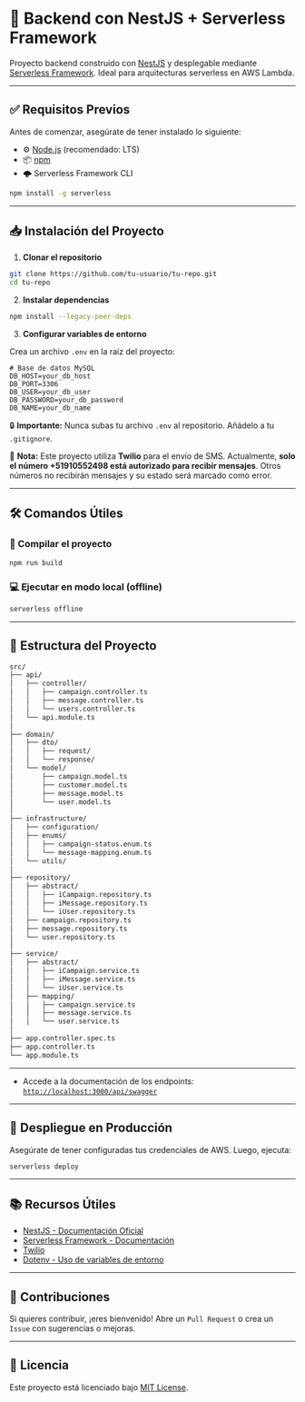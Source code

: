 # 🚀 Backend con NestJS + Serverless Framework

Proyecto backend construido con [NestJS](https://nestjs.com/) y desplegable mediante [Serverless Framework](https://www.serverless.com/). Ideal para arquitecturas serverless en AWS Lambda.

---

## ✅ Requisitos Previos

Antes de comenzar, asegúrate de tener instalado lo siguiente:

- ⚙️ [Node.js](https://nodejs.org/) (recomendado: LTS)
- 📦 [npm](https://www.npmjs.com/)
- 🌩️ Serverless Framework CLI

```bash
npm install -g serverless
```

---

## 📥 Instalación del Proyecto

1. **Clonar el repositorio**

```bash
git clone https://github.com/tu-usuario/tu-repo.git
cd tu-repo
```

2. **Instalar dependencias**

```bash
npm install --legacy-peer-deps
```

3. **Configurar variables de entorno**

Crea un archivo `.env` en la raíz del proyecto:

```env
# Base de datos MySQL
DB_HOST=your_db_host
DB_PORT=3306
DB_USER=your_db_user
DB_PASSWORD=your_db_password
DB_NAME=your_db_name
```

🔒 **Importante:** Nunca subas tu archivo `.env` al repositorio. Añádelo a tu `.gitignore`.

📌 **Nota:** Este proyecto utiliza **Twilio** para el envío de SMS. Actualmente, **solo el número +51910552498 está autorizado para recibir mensajes**. Otros números no recibirán mensajes y su estado será marcado como error.

---

## 🛠️ Comandos Útiles

### 🔧 Compilar el proyecto

```bash
npm run build
```

### 💻 Ejecutar en modo local (offline)

```bash
serverless offline
```

---

## 📁 Estructura del Proyecto


```bash
src/
├── api/
│   ├── controller/
│   │   ├── campaign.controller.ts
│   │   ├── message.controller.ts
│   │   └── users.controller.ts
│   └── api.module.ts
│
├── domain/
│   ├── dto/
│   │   ├── request/
│   │   └── response/
│   └── model/
│       ├── campaign.model.ts
│       ├── customer.model.ts
│       ├── message.model.ts
│       └── user.model.ts
│
├── infrastructure/
│   ├── configuration/
│   ├── enums/
│   │   ├── campaign-status.enum.ts
│   │   └── message-mapping.enum.ts
│   └── utils/
│
├── repository/
│   ├── abstract/
│   │   ├── iCampaign.repository.ts
│   │   ├── iMessage.repository.ts
│   │   └── iUser.repository.ts
│   ├── campaign.repository.ts
│   ├── message.repository.ts
│   └── user.repository.ts
│
├── service/
│   ├── abstract/
│   │   ├── iCampaign.service.ts
│   │   ├── iMessage.service.ts
│   │   └── iUser.service.ts
│   ├── mapping/
│   │   ├── campaign.service.ts
│   │   ├── message.service.ts
│   │   └── user.service.ts
│
├── app.controller.spec.ts
├── app.controller.ts
└── app.module.ts

```

---

- Accede a la documentación de los endpoints: [`http://localhost:3000/api/swagger`](http://localhost:3000/api/swagger)

---

## 🚀 Despliegue en Producción

Asegúrate de tener configuradas tus credenciales de AWS. Luego, ejecuta:

```bash
serverless deploy
```

---

## 📚 Recursos Útiles

- [NestJS - Documentación Oficial](https://docs.nestjs.com/)
- [Serverless Framework - Documentación](https://www.serverless.com/framework/docs)
- [Twilio](https://www.twilio.com/docs)
- [Dotenv - Uso de variables de entorno](https://www.npmjs.com/package/dotenv)

---

## 🤝 Contribuciones

Si quieres contribuir, ¡eres bienvenido! Abre un `Pull Request` o crea un `Issue` con sugerencias o mejoras.

---

## 🧾 Licencia

Este proyecto está licenciado bajo [MIT License](LICENSE).

